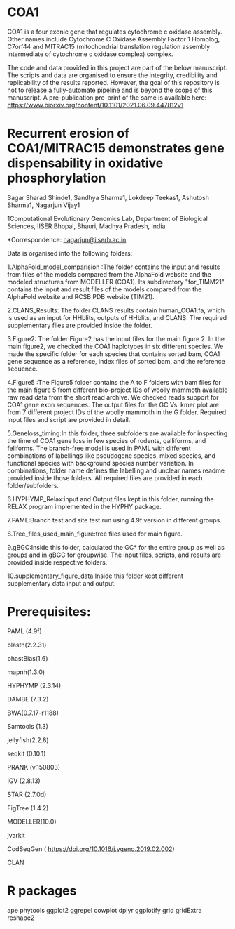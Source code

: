 # COA1
COA1 is a four exonic gene that regulates cytochrome c oxidase assembly. Other names include Cytochrome C Oxidase Assembly Factor 1 Homolog, C7orf44 and MITRAC15 (mitochondrial translation regulation assembly intermediate of cytochrome c oxidase complex) complex.

The code and data provided in this project are part of the below manuscript. The scripts and data are organised to ensure the integrity, credibility and replicability of the results reported. However, the goal of this repository is not to release a fully-automate pipeline and is beyond the scope of this manuscript. A pre-publication pre-print of the same is available here: https://www.biorxiv.org/content/10.1101/2021.06.09.447812v1

# Recurrent erosion of COA1/MITRAC15 demonstrates gene dispensability in oxidative phosphorylation
 Sagar Sharad Shinde1, Sandhya Sharma1, Lokdeep Teekas1, Ashutosh Sharma1, Nagarjun Vijay1

1Computational Evolutionary Genomics Lab, Department of Biological Sciences, IISER Bhopal, Bhauri, Madhya Pradesh, India

*Correspondence: nagarjun@iiserb.ac.in

Data is organised into the following folders:

1.AlphaFold_model_comparision :The folder contains the input and results from files of the models compared from the AlphaFold website and the modeled structures from MODELLER (COA1). Its subdirectory "for_TIMM21" contains the input and result files of the models compared from the AlphaFold website and RCSB PDB website (TIM21).

2.CLANS_Results: The folder CLANS results contain human_COA1.fa, which is used as an input for HHblits, outputs of HHblits, and CLANS. The required supplementary files are provided inside the folder.

3.Figure2: The folder Figure2 has the input files for the main figure 2. In the main figure2, we checked the COA1 haplotypes in six different species. We made the specific folder for each species that contains sorted bam, COA1 gene sequence as a reference, index files of sorted bam, and the reference sequence.

4.Figure5 :The Figure5 folder contains the A to F folders with bam files for the main figure 5 from different bio-project IDs of woolly mammoth available raw read data from the short read archive. We checked reads support for COA1 gene exon sequences. The output files for the GC Vs. kmer plot are from 7 different project IDs of the woolly mammoth in the G folder. Required input files and script are provided in detail. 

5.Geneloss_timing:In this folder, three subfolders are available for inspecting the time of COA1 gene loss in few species of rodents, galliforms, and feliforms. The branch-free model is used in PAML with different combinations of labellings like pseudogene species, mixed species, and functional species with background species number variation. In combinations, folder name defines the labelling and unclear names readme provided inside those folders. All required files are provided in each folder/subfolders.   

6.HYPHYMP_Relax:input and Output files kept in this folder, running the RELAX program implemented in the HYPHY package.

7.PAML:Branch test and site test run using 4.9f version in different groups.

8.Tree_files_used_main_figure:tree files used for main figure.

9.gBGC:Inside this folder, calculated the GC* for the entire group as well as groups and in gBGC for groupwise. The input files, scripts, and results are provided inside respective folders.    

10.supplementary_figure_data:Inside this folder kept different supplementary data input and output. 

# Prerequisites:

PAML (4.9f)

blastn(2.2.31)

phastBias(1.6)

mapnh(1.3.0)

HYPHYMP (2.3.14)

DAMBE (7.3.2)

BWA(0.7.17-r1188)

Samtools (1.3)

jellyfish(2.2.8)

seqkit (0.10.1)

PRANK (v.150803)

IGV (2.8.13)

STAR (2.7.0d)

FigTree (1.4.2)

MODELLER(10.0)

jvarkit

CodSeqGen ( https://doi.org/10.1016/j.ygeno.2019.02.002)

CLAN


# R packages
ape
phytools
ggplot2
ggrepel
cowplot
dplyr
ggplotify
grid
gridExtra
reshape2







